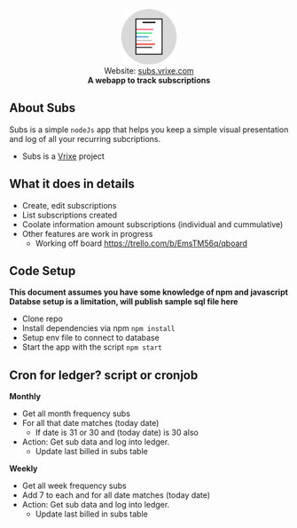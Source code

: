 
<p style="text-align:center;">
<img  width="100" height="100" src="/public/images/logo_b.png">
<br>
Website:
<a href="https://subs.vrixe.com">subs.vrixe.com</a>
<br>
<b>A webapp to track subscriptions</b>
</p>

## About Subs
Subs is a simple `nodeJs` app that helps you keep a simple visual presentation and log of all your recurring subcriptions.
 - Subs is a [Vrixe](https://github.com/chrisenitan/vrixe) project

## What it does in details
 - Create, edit subscriptions
 - List subscriptions created
 - Coolate information amount subscriptions (individual and cummulative)
 - Other features are work in progress 
    - Working off board https://trello.com/b/EmsTM56q/qboard 

## Code Setup
**This document assumes you have some knowledge of npm and javascript**
**Databse setup is a limitation, will publish sample sql file here**
 - Clone repo
 - Install dependencies via npm `npm install`
 - Setup env file to connect to database
 - Start the app with the script `npm start`

## Cron for ledger? script or cronjob
**Monthly**
- Get all month frequency subs
- For all that date matches (today date)
    - If date is 31 or 30 and (today date) is 30 also
- Action: Get sub data and log into ledger.
    - Update last billed in subs table

**Weekly**
- Get all week frequency subs
- Add 7 to each and for all date matches (today date)
- Action: Get sub data and log into ledger.
    - Update last billed in subs table

